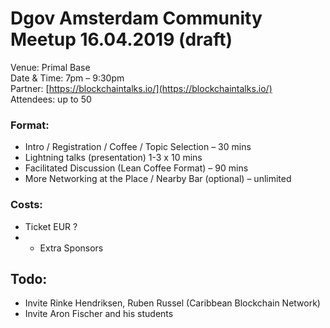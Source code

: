 # Dgov Amsterdam Community Meetup 16.04.2019 \(draft\)

Venue: Primal Base  
Date & Time: 7pm – 9:30pm  
Partner: [https://blockchaintalks.io/](https://blockchaintalks.io/)  
Attendees: up to 50 

### Format:

* Intro / Registration / Coffee / Topic Selection – 30 mins
* Lightning talks \(presentation\) 1-3 x 10 mins
* Facilitated Discussion \(Lean Coffee Format\) – 90 mins
* More Networking at the Place / Nearby Bar \(optional\) – unlimited

### Costs:

* Ticket EUR ?
* + Extra Sponsors

## Todo:

* Invite Rinke Hendriksen, Ruben Russel \(Caribbean Blockchain Network\)
* Invite Aron Fischer and his students

